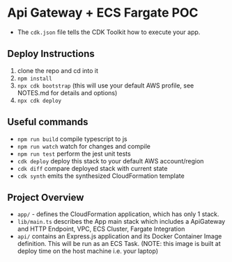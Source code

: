 # Api Gateway + ECS Fargate POC

- The `cdk.json` file tells the CDK Toolkit how to execute your app.

## Deploy Instructions

1. clone the repo and cd into it
2. `npm install`
3. `npx cdk bootstrap` (this will use your default AWS profile, see NOTES.md for details and options)
4. `npx cdk deploy`

## Useful commands

- `npm run build` compile typescript to js
- `npm run watch` watch for changes and compile
- `npm run test` perform the jest unit tests
- `cdk deploy` deploy this stack to your default AWS account/region
- `cdk diff` compare deployed stack with current state
- `cdk synth` emits the synthesized CloudFormation template

## Project Overview

- `app/` - defines the CloudFormation application, which has only 1 stack.
- `lib/main.ts` describes the App main stack which includes a ApiGateway and HTTP Endpoint, VPC, ECS Cluster, Fargate Integration
- `api/` contains an Express.js application and its Docker Container Image definition. This will be run as an ECS Task. (NOTE: this image is built at deploy time on the host machine i.e. your laptop)
